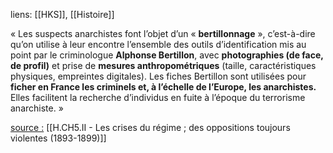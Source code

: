 liens: [[HKS]], [[Histoire]]

« Les suspects anarchistes font l’objet d’un « **bertillonnage** », c’est-à-dire qu’on utilise à leur encontre l’ensemble des outils d’identification mis au point par le criminologue **Alphonse Bertillon**, avec **photographies (de face, de profil)** et prise de **mesures anthropométriques** (taille, caractéristiques physiques, empreintes digitales). Les fiches Bertillon sont utilisées pour **ficher en France les criminels et, à l’échelle de l’Europe, les anarchistes.** Elles facilitent la recherche d’individus en fuite à l’époque du terrorisme anarchiste. »

<u>source :</u> [[H.CH5.II - Les crises du régime ; des oppositions toujours violentes (1893-1899)]]

